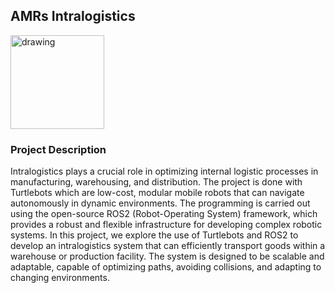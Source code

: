 ## AMRs Intralogistics
<p align="left">
<img src="https://user-images.githubusercontent.com/81308076/228263791-e0c05b42-66fb-48cf-a795-328257553a3c.png"  alt="drawing" width="150"/>
</p>

### Project Description

Intralogistics plays a crucial role in optimizing internal logistic
processes in manufacturing, warehousing, and distribution. The project is done with Turtlebots which are low-cost, modular mobile
robots that can navigate autonomously in dynamic environments.
The programming is carried out using the open-source ROS2 (Robot-Operating System) framework, which provides a robust and flexible infrastructure for developing complex robotic systems. In this project, we explore the use of Turtlebots and ROS2
to develop an intralogistics system that can efficiently transport goods within a warehouse or production facility. 
The system is designed to be scalable and adaptable, capable of optimizing paths, avoiding collisions, and adapting to changing environments.


